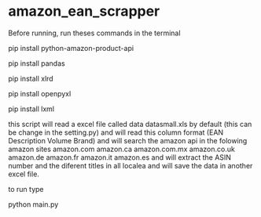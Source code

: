 # amazon_ean_scrapper


Before running, run theses commands in the terminal

pip install python-amazon-product-api

pip install pandas

pip install xlrd

pip install openpyxl

pip install lxml


this script will read a excel file called data datasmall.xls by default (this can be change in the setting.py) and will read this column format (EAN Description Volume Brand) and will search the amazon api in the folowing amazon sites amazon.com amazon.ca amazon.com.mx amazon.co.uk amazon.de amazon.fr amazon.it amazon.es and will extract the ASIN number and the diferent titles in all localea and will save the data in another excel file.

to run type

python main.py 